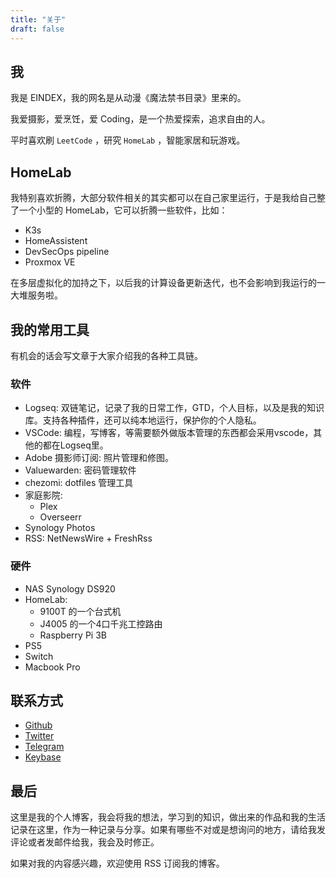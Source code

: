 ```yaml
---
title: "关于"
draft: false
---
```


## 我

我是 EINDEX，我的网名是从动漫《魔法禁书目录》里来的。

我爱摄影，爱烹饪，爱 Coding，是一个热爱探索，追求自由的人。

平时喜欢刷 `LeetCode` ，研究 `HomeLab` ，智能家居和玩游戏。

## HomeLab

我特别喜欢折腾，大部分软件相关的其实都可以在自己家里运行，于是我给自己整了一个小型的 HomeLab，它可以折腾一些软件，比如：

- K3s
- HomeAssistent
- DevSecOps pipeline
- Proxmox VE

在多层虚拟化的加持之下，以后我的计算设备更新迭代，也不会影响到我运行的一大堆服务啦。


## 我的常用工具

有机会的话会写文章于大家介绍我的各种工具链。

### 软件

- Logseq: 双链笔记，记录了我的日常工作，GTD，个人目标，以及是我的知识库。支持各种插件，还可以纯本地运行，保护你的个人隐私。
- VSCode: 编程，写博客，等需要额外做版本管理的东西都会采用vscode，其他的都在Logseq里。
- Adobe 摄影师订阅: 照片管理和修图。
- Valuewarden: 密码管理软件
- chezomi: dotfiles 管理工具
- 家庭影院:
    - Plex
    - Overseerr
- Synology Photos
- RSS: NetNewsWire + FreshRss


### 硬件

- NAS Synology DS920
- HomeLab:
    - 9100T 的一个台式机
    - J4005 的一个4口千兆工控路由
    - Raspberry Pi 3B
- PS5
- Switch
- Macbook Pro



## 联系方式

- [Github](https://github.com/eindex)
- [Twitter](https://twitter.com/eindex_li)
- [Telegram](https://t.me/eindex)
- [Keybase](https://keybase.io/eindexli)

## 最后

这里是我的个人博客，我会将我的想法，学习到的知识，做出来的作品和我的生活记录在这里，作为一种记录与分享。如果有哪些不对或是想询问的地方，请给我发评论或者发邮件给我，我会及时修正。

如果对我的内容感兴趣，欢迎使用 RSS 订阅我的博客。